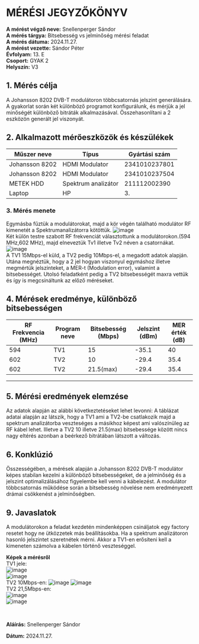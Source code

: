 # MÉRÉSI JEGYZŐKÖNYV

**A mérést végző neve:** Snellenperger Sándor  
**A mérés tárgya:** Bitsebesség vs jelminőség mérési feladat  
**A mérés dátuma:** 2024.11.27.  
**A mérést vezette:** Sándor Péter  
**Évfolyam:** 13. E  
**Csoport:** GYAK 2  
**Helyszín:** V3
## 1. Mérés célja

A Johansson 8202 DVB-T modulátoron többcsatornás jelszint generálására. A gyakorlat során két különböző programot konfigurálunk, és mérjük a jel minőségét különböző bitráták alkalmazásával. Összehasonlítani a 2 eszközön generált jel viszonyát.

## 2. Alkalmazott mérőeszközök és készülékek  

| Műszer neve | Típus          | Gyártási szám |
| ---------------- | ---------------- | -------------- | 
| Johansson 8202      | HDMI Modulator     | 2341010237801         | 
|       Johansson 8202            | HDMI Modulator   | 2341010237504     |
|           METEK HDD       | Spektrum analizátor | 211112002390         | 
| Laptop    | HP      | 3.        | 
 
### 3. **Mérés menete**
Egymásba fűztük a modulátorokat, majd a kör végén található modulátor RF kimenetét a Spektrumanalizátorra kötöttük.
![image](https://github.com/user-attachments/assets/8945e40e-ec60-4b3a-8e85-c6fb18bc9d60)  
Két külön testre szabott RF frekvenciát választottunk a modulátorokon.(594 MHz,602 MHz), majd elneveztük Tv1 illetve Tv2 néven a csatornákat.
![image](https://github.com/user-attachments/assets/35e2eecc-25c1-4a9d-a55f-de10413d1094)  
A TV1 15Mbps-el küld, a TV2 pedig 10Mbps-el, a megadott adatok alapján.
Utána megnéztük, hogy a 2 jel hogyan viszonyul egymáshoz illetve megmértük jelszinteket, a MER-t (Modulation error), valamint a bitsebességet. Utolsó feladatként pedig a TV2 bitsebességét maxra vettük és így is megcsináltunk az előző méréseket.

## 4. Mérések eredménye, különböző bitsebességen

| RF Frekvencia (MHz) | Program neve         | Bitsebesség (Mbps) | Jelszint (dBm) | MER érték (dB) |
| ---------------- | ---------------- | -------------- | -------- | ------------------ |
| 594    | TV1      | 15         | -35.1     |  40        |
|            602      | TV2     | 10          | -29.4     | 35.4        |
|           602       | TV2 | 21.5(max)          | -29.4     | 35.4          |

---

## 5. Mérési eredmények elemzése
Az adatok alapján az alábbi következtetéseket lehet levonni:
A táblázat adatai alapján az látszik, hogy a TV1 ami a TV2-be csatlakozik majd a spektrum analizátorba veszteséges a másikhoz képest ami valószínüleg az RF kábel lehet. Illetve a TV2 10 illetve 21.5(max) bitsebessége között nincs nagy eltérés azonban a beérkező bitrátában látszott a változás.

## 6. Konklúzió
Összességében, a mérések alapján a Johansson 8202 DVB-T modulátor képes stabilan kezelni a különböző bitsebességeket, de a jelminőség és a jelszint optimalizálásához figyelembe kell venni a kábelezést. A modulátor többcsatornás működése során a bitsebesség növelése nem eredményezett drámai csökkenést a jelminőségben.
## 9. Javaslatok
A modulátorokon a feladat kezdetén mindenképpen csináljatok egy factory resetet hogy ne ütközzetek más beállításokba. Ha a spektrum analizátoron hasonló jelszintet szeretnétek mérni. Akkor a TV1-en erősíteni kell a kimeneten számolva a kábelen történő veszteséggel.

**Képek a mérésről**  
TV1 jele:  
![image](https://github.com/user-attachments/assets/bcca0a51-9f16-4738-a9c7-fa5851dc1297)  
![image](https://github.com/user-attachments/assets/d5af8eec-9495-4f17-a03b-5d7f99ba76fe)  
TV2 10Mbps-en: 
![image](https://github.com/user-attachments/assets/4ff9ad0f-41ee-469f-992e-fda4e0377a86)
![image](https://github.com/user-attachments/assets/a4155048-b485-44a3-8399-da595b9d2781)  
TV2 21,5Mbps-en:  
![image](https://github.com/user-attachments/assets/713588b4-c593-43b8-931a-6f4cc7ebe845)  
![image](https://github.com/user-attachments/assets/352e420f-2312-45db-a657-82ee9c5f6940)  






</details>


<br>

**Aláírás:** Snellenperger Sándor

**Dátum:** 2024.11.27.
